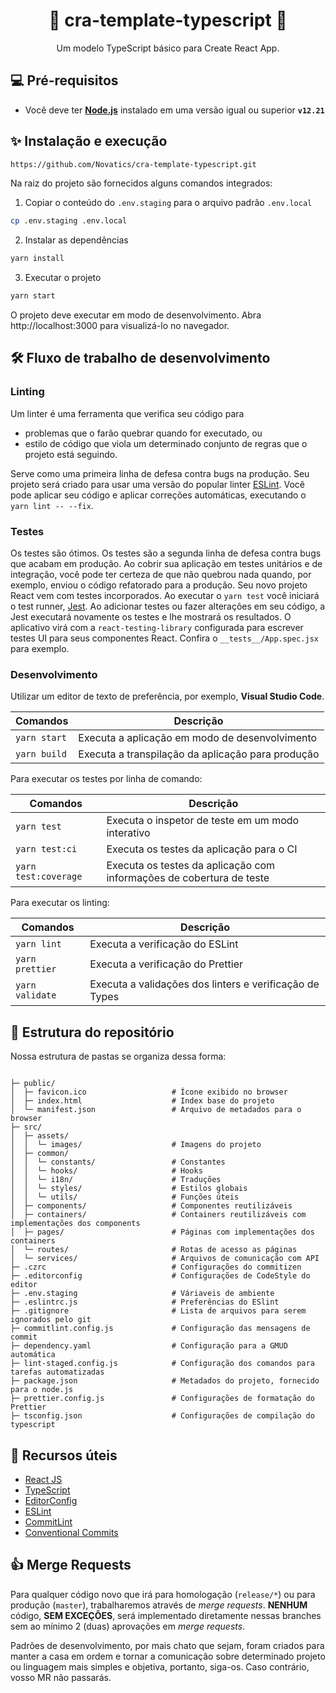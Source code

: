<div align="center">
  <h1>🚀 cra-template-typescript 🚀</h1>
  Um modelo TypeScript básico para Create React App.
</div>

## 💻 Pré-requisitos

- Você deve ter **[Node.js](https://nodejs.org/)** instalado em uma versão igual ou superior **`v12.21`**

## ✨ Instalação e execução

```sh
https://github.com/Novatics/cra-template-typescript.git
```

Na raiz do projeto são fornecidos alguns comandos integrados:

1. Copiar o conteúdo do `.env.staging` para o arquivo padrão `.env.local`

```sh
cp .env.staging .env.local
```

2. Instalar as dependências

```sh
yarn install
```

3. Executar o projeto

```sh
yarn start
```

O projeto deve executar em modo de desenvolvimento. Abra http://localhost:3000 para visualizá-lo no navegador.

## 🛠 Fluxo de trabalho de desenvolvimento

### Linting

Um linter é uma ferramenta que verifica seu código para

- problemas que o farão quebrar quando for executado, ou
- estilo de código que viola um determinado conjunto de regras que o projeto está seguindo.

Serve como uma primeira linha de defesa contra bugs na produção. Seu projeto será criado para usar uma versão do popular linter [ESLint](https://eslint.org). Você pode aplicar seu código e aplicar correções automáticas, executando o `yarn lint -- --fix`.

### Testes

Os testes são ótimos. Os testes são a segunda linha de defesa contra bugs que acabam em produção. Ao cobrir sua aplicação em testes unitários e de integração, você pode ter certeza de que não quebrou nada quando, por exemplo, enviou o código refatorado para a produção. Seu novo projeto React vem com testes incorporados. Ao executar o `yarn test` você iniciará o test runner, [Jest](https://jestjs.io/en/). Ao adicionar testes ou fazer alterações em seu código, a Jest executará novamente os testes e lhe mostrará os resultados. O aplicativo virá com a `react-testing-library` configurada para escrever testes UI para seus componentes React. Confira o `__tests__/App.spec.jsx` para exemplo.

### Desenvolvimento

Utilizar um editor de texto de preferência, por exemplo, **Visual Studio Code**.

| Comandos     | Descrição                                         |
| ------------ | ------------------------------------------------- |
| `yarn start` | Executa a aplicação em modo de desenvolvimento    |
| `yarn build` | Executa a transpilação da aplicação para produção |

Para executar os testes por linha de comando:

| Comandos             | Descrição                                                            |
| -------------------- | -------------------------------------------------------------------- |
| `yarn test`          | Executa o inspetor de teste em um modo interativo                    |
| `yarn test:ci`       | Executa os testes da aplicação para o CI                             |
| `yarn test:coverage` | Executa os testes da aplicação com informações de cobertura de teste |

Para executar os linting:

| Comandos        | Descrição                                               |
| --------------- | ------------------------------------------------------- |
| `yarn lint`     | Executa a verificação do ESLint                         |
| `yarn prettier` | Executa a verificação do Prettier                       |
| `yarn validate` | Executa a validações dos linters e verificação de Types |

## 📂 Estrutura do repositório

Nossa estrutura de pastas se organiza dessa forma:

```

├─ public/
│  ├─ favicon.ico                   # Ícone exibido no browser
│  ├─ index.html                    # Index base do projeto
│  └─ manifest.json                 # Arquivo de metadados para o browser
├─ src/
│  ├─ assets/
│  │  └─ images/                    # Imagens do projeto
│  ├─ common/
│  │  └─ constants/                 # Constantes
│  │  └─ hooks/                     # Hooks
│  │  └─ i18n/                      # Traduções
│  │  └─ styles/                    # Estilos globais
│  │  └─ utils/                     # Funções úteis
│  ├─ components/                   # Componentes reutilizáveis
│  ├─ containers/                   # Containers reutilizáveis com implementações dos components
│  ├─ pages/                        # Páginas com implementações dos containers
│  └─ routes/                       # Rotas de acesso as páginas
│  └─ services/                     # Arquivos de comunicação com API
├─ .czrc                            # Configurações do commitizen
├─ .editorconfig                    # Configurações de CodeStyle do editor
├─ .env.staging                     # Váriaveis de ambiente
├─ .eslintrc.js                     # Preferências do ESlint
├─ .gitignore                       # Lista de arquivos para serem ignorados pelo git
├─ commitlint.config.js             # Configuração das mensagens de commit
├─ dependency.yaml                  # Configuração para a GMUD automática
├─ lint-staged.config.js            # Configuração dos comandos para tarefas automatizadas
├─ package.json                     # Metadados do projeto, fornecido para o node.js
├─ prettier.config.js               # Configurações de formatação do Prettier
├─ tsconfig.json                    # Configurações de compilação do typescript
```

## 📖 Recursos úteis

- [React JS](https://pt-br.reactjs.org)
- [TypeScript](https://www.typescriptlang.org)
- [EditorConfig](https://editorconfig.org)
- [ESLint](https://eslint.org/docs/user-guide/getting-started)
- [CommitLint](https://commitlint.js.org)
- [Conventional Commits](https://www.conventionalcommits.org)

## 👍 Merge Requests

Para qualquer código novo que irá para homologação (`release/*`) ou para produção (`master`), trabalharemos através de _merge requests_. **NENHUM** código, **SEM EXCEÇÕES**, será implementado diretamente nessas branches sem ao mínimo 2 (duas) aprovações em _merge requests_.

Padrões de desenvolvimento, por mais chato que sejam, foram criados para manter a casa em ordem e tornar a comunicação sobre determinado projeto ou linguagem mais simples e objetiva, portanto, siga-os. Caso contrário, vosso MR não passarás.
